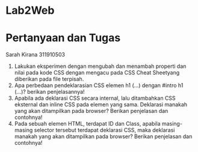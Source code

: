 # Lab2Web
# Pertanyaan dan Tugas
Sarah Kirana
311910503

1. Lakukan eksperimen dengan mengubah dan menambah properti dan nilai pada kode CSS dengan mengacu pada CSS Cheat Sheetyang diberikan pada file terpisah.
2. Apa perbedaan pendeklarasian CSS elemen h1 (...) dengan #intro h1 (...)? berikan penjelasannya!
3. Apabila ada deklarasi CSS secara internal, lalu ditambahkan CSS eksternal dan inline CSS pada elemen yang sama. Deklarasi manakah yang akan ditampilkan pada browser? Berikan penjelasan dan contohnya!
4. Pada sebuah elemen HTML, terdapat ID dan Class, apabila masing-masing selector tersebut terdapat deklarasi CSS, maka deklarasi manakah yang akan ditampilkan pada browser? Berikan penjelasan dan contohnya!
